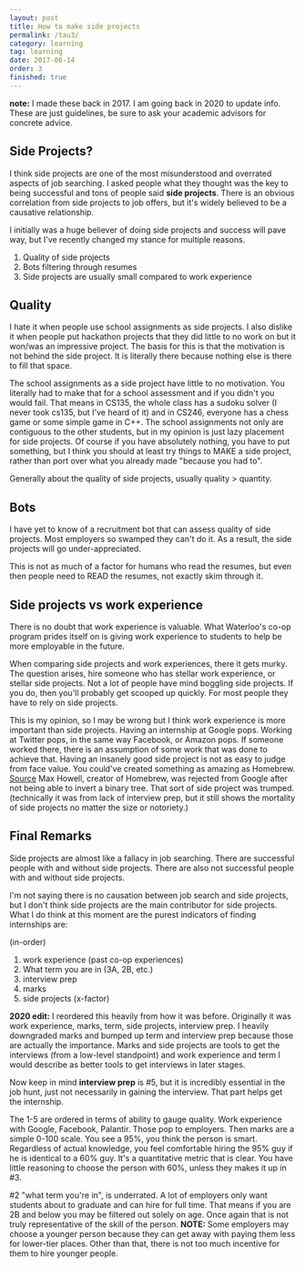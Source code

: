 ```yaml
---
layout: post
title: How to make side projects
permalink: /tau3/
category: learning
tag: learning
date: 2017-06-14
order: 3
finished: true
---
```


**note:** I made these back in 2017. I am going back in 2020 to update info. These are just guidelines, be sure to ask your academic advisors for concrete advice.

## Side Projects?
I think side projects are one of the most misunderstood and overrated aspects of job searching. I asked people what they thought was the key to being successful and tons of people said **side projects**. There is an obvious correlation from side projects to job offers, but it's widely believed to be a causative relationship.

I initially was a huge believer of doing side projects and success will pave way, but I've recently changed my stance for multiple reasons.

1. Quality of side projects
2. Bots filtering through resumes
3. Side projects are usually small compared to work experience

## Quality
I hate it when people use school assignments as side projects. I also dislike it when people put hackathon projects that they did little to no work on but it won/was an impressive project. The basis for this is that the motivation is not behind the side project. It is literally there because nothing else is there to fill that space.

The school assignments as a side project have little to no motivation. You literally had to make that for a school assessment and if you didn't you would fail. That means in CS135, the whole class has a sudoku solver (I never took cs135, but I've heard of it) and in CS246, everyone has a chess game or some simple game in C++. The school assignments not only are contiguous to the other students, but in my opinion is just lazy placement for side projects. Of course if you have absolutely nothing, you have to put something, but I think you should at least try things to MAKE a side project, rather than port over what you already made "because you had to".

Generally about the quality of side projects, usually quality > quantity.

## Bots
I have yet to know of a recruitment bot that can assess quality of side projects. Most employers so swamped they can't do it. As a result, the side projects will go under-appreciated.

This is not as much of a factor for humans who read the resumes, but even then people need to READ the resumes, not exactly skim through it.

## Side projects vs work experience

There is no doubt that work experience is valuable. What Waterloo's co-op program prides itself on is giving work experience to students to help be more employable in the future.

When comparing side projects and work experiences, there it gets murky. The question arises, hire someone who has stellar work experience, or stellar side projects. Not a lot of people have mind boggling side projects. If you do, then you'll probably get scooped up quickly. For most people they have to rely on side projects.

This is my opinion, so I may be wrong but I think work experience is more important than side projects. Having an internship at Google pops. Working at Twitter pops, in the same way Facebook, or Amazon pops. If someone worked there, there is an assumption of some work that was done to achieve that. Having an insanely good side project is not as easy to judge from face value. You could've created something as amazing as Homebrew. [Source](https://www.quora.com/Whats-the-logic-behind-Google-rejecting-Max-Howell-the-author-of-Homebrew-for-not-being-able-to-invert-a-binary-tree)
Max Howell, creator of Homebrew, was rejected from Google after not being able to invert a binary tree. That sort of side project was trumped. (technically it was from lack of interview prep, but it still shows the mortality of side projects no matter the size or notoriety.)

## Final Remarks
Side projects are almost like a fallacy in job searching. There are successful people with and without side projects. There are also not successful people with and without side projects.

I'm not saying there is no causation between job search and side projects, but I don't think side projects are the main contributor for side projects. What I do think at this moment are the purest indicators of finding internships are:

(in-order)
1. work experience (past co-op experiences)
2. What term you are in (3A, 2B, etc.)
3. interview prep
4. marks
5. side projects (x-factor)

**2020 edit:** I reordered this heavily from how it was before. Originally it was work experience, marks, term, side projects, interview prep. I heavily downgraded marks and bumped up term and interview prep because those are actually the importance. Marks and side projects are tools to get the interviews (from a low-level standpoint) and work experience and term I would describe as better tools to get interviews in later stages.

Now keep in mind **interview prep** is \#5, but it is incredibly essential in the job hunt, just not necessarily in gaining the interview. That part helps get the internship.

The 1-5 are ordered in terms of ability to gauge quality. Work experience with Google, Facebook, Palantir. Those pop to employers. Then marks are a simple 0-100 scale. You see a 95%, you think the person is smart. Regardless of actual knowledge, you feel comfortable hiring the 95% guy if he is identical to a 60% guy. It's a quantitative metric that is clear. You have little reasoning to choose the person with 60%, unless they makes it up in \#3.

\#2 "what term you're in", is underrated. A lot of employers only want students about to graduate and can hire for full time. That means if you are 2B and below you may be filtered out solely on age. Once again that is not truly representative of the skill of the person. **NOTE:** Some employers may choose a younger person because they can get away with paying them less for lower-tier places. Other than that, there is not too much incentive for them to hire younger people.
